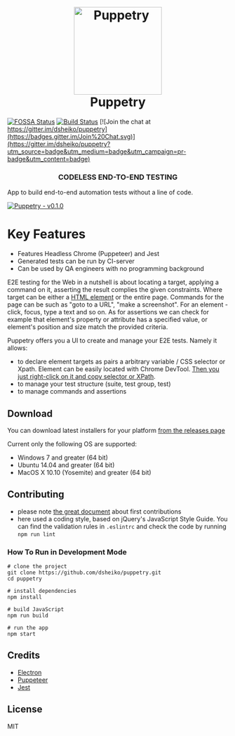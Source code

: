 <h1 align="center">
	<br>
	<img src="https://github.com/dsheiko/puppetry/raw/master/app/assets/puppetry.png" alt="Puppetry" width="200" />
	<br>
	Puppetry
	<br>
</h1>

[![FOSSA Status](https://app.fossa.io/api/projects/git%2Bgithub.com%2Fdsheiko%2Fpuppetry.svg?type=shield)](https://app.fossa.io/projects/git%2Bgithub.com%2Fdsheiko%2Fpuppetry?ref=badge_shield)
[![Build Status](https://travis-ci.org/dsheiko/puppetry.png)](https://travis-ci.org/dsheiko/puppetry)
[![Join the chat at https://gitter.im/dsheiko/puppetry](https://badges.gitter.im/Join%20Chat.svg)](https://gitter.im/dsheiko/puppetry?utm_source=badge&utm_medium=badge&utm_campaign=pr-badge&utm_content=badge)

<h3 align="center">CODELESS END-TO-END TESTING</h3>

App to build end-to-end automation tests without a line of code.

[![Puppetry - v0.1.0](https://raw.githubusercontent.com/dsheiko/puppetry/master/gh-pages/assets/img/puppetry-welcome.png)](https://youtu.be/ogUBL-XVGRU "Puppetry - v0.1.0")

# Key Features
- Features Headless Chrome (Puppeteer) and Jest
- Generated tests can be run by CI-server
- Can be used by QA engineers with no programming background

E2E testing for the Web in a nutshell is about locating a target, applying a command  on it, asserting the result complies the given constraints. Where target can be either a [HTML element](https://en.wikipedia.org/wiki/HTML_element) or the entire page. Commands for the page can be such as "goto to a URL", "make a screenshot". For an element - click, focus, type a text and so on. As for assertions we can check for example that element's property or attribute has a specified value, or element's position and size match the provided criteria.

Puppetry offers you a UI to create and manage your E2E tests. Namely it allows:
- to declare element targets as pairs a arbitrary variable / CSS selector or Xpath. Element can be easily located with Chrome DevTool. [Then you just right-click on it and copy selector or XPath](https://www.youtube.com/watch?v=du2Jnm-TzJc).
- to manage your test structure (suite, test group, test)
- to manage commands and assertions

## Download

You can download latest installers for your platform [from the releases page](https://github.com/dsheiko/puppetry/releases)

Current only the following OS are supported:

-   Windows 7 and greater (64 bit)
-   Ubuntu 14.04 and greater (64 bit)
-   MacOS X 10.10 (Yosemite) and greater (64 bit)


## Contributing

- please note [the great document](https://github.com/firstcontributions/first-contributions) about first contributions
- here used a coding style, based on jQuery's JavaScript Style Guide. You can find the validation rules in `.eslintrc` and check the code by running `npm run lint`


### How To Run in Development Mode

```
# clone the project
git clone https://github.com/dsheiko/puppetry.git
cd puppetry

# install dependencies
npm install

# build JavaScript
npm run build

# run the app
npm start
```

## Credits

-   [Electron](http://electronjs.org/)
-   [Puppeteer](https://pptr.dev)
-   [Jest](https://jestjs.io/)

## License

MIT
